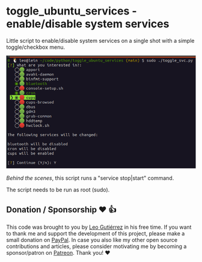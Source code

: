 # toggle_ubuntu_services - enable/disable system services

Little script to enable/disable system services on a single shot with a simple toggle/checkbox menu.

![...](images/toggle_services.png)

_Behind the scenes_, this script runs a "service <service-name> stop|start" command.

The script needs to be run as root (sudo).

## Donation / Sponsorship ❤️ 👍

This code was brought to you by [Leo Gutiérrez](https://github.com/leogtzr) in his free time. If you want to thank me and support the development of this project, please make a small donation on [PayPal](https://www.paypal.me/leogtzr). In case you also like my other open source contributions and articles, please consider motivating me by becoming a sponsor/patron on [Patreon](https://www.patreon.com/leogtzr). Thank you! ❤️
